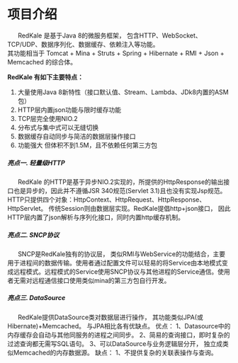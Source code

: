 <h1>项目介绍</h1>
<p>
   &nbsp;&nbsp;&nbsp;&nbsp;&nbsp;&nbsp;RedKale 是基于Java 8的微服务框架， 包含HTTP、WebSocket、TCP/UDP、数据序列化、数据缓存、依赖注入等功能。 
   <br/>其功能相当于 Tomcat + Mina + Struts + Spring + Hibernate + RMI + Json + Memcached 的综合体。
</p>
<strong>RedKale 有如下主要特点：</strong>
<ol>
<li>大量使用Java 8新特性（接口默认值、Stream、Lambda、JDk8内置的ASM包）</li>
<li>HTTP层内置json功能与限时缓存功能</li>
<li>TCP层完全使用NIO.2</li>
<li>分布式与集中式可以无缝切换</li>
<li>数据缓存自动同步与简洁的数据层操作接口</li>
<li>功能强大 但体积不到1.5M，且不依赖任何第三方包</li>
</ol>

<h5>亮点一.  轻量级HTTP</h5>
<p>
    &nbsp;&nbsp;&nbsp;&nbsp;&nbsp;&nbsp;RedKale 的HTTP是基于异步NIO.2实现的，所提供的HttpResponse的输出接口也是异步的，因此并不遵循JSR 340规范(Servlet 3.1)且也没有实现Jsp规范。 HTTP只提供四个对象：HttpContext、HttpRequest、HttpResponse、HttpServlet。 传统Session则由数据层实现。RedKale提倡http+json接口， 因此HTTP层内置了json解析与序列化接口，同时内置http缓存机制。
</p>

<h5>亮点二.  SNCP协议</h5>
<p>
    &nbsp;&nbsp;&nbsp;&nbsp;&nbsp;&nbsp;SNCP是RedKale独有的协议层， 类似RMI与WebService的功能结合，主要用于进程间的数据传输。使用者通过配置文件可以轻易的将Service由本地模式变成远程模式。远程模式的Service使用SNCP协议与其他进程的Service通信。使用者无需对远程通信接口使用类似mina的第三方包自行开发。<br/>
</p>

<h5>亮点三.  DataSource</h5>
<p>
    &nbsp;&nbsp;&nbsp;&nbsp;&nbsp;&nbsp;RedKale提供DataSource类对数据层进行操作， 其功能类似JPA(或Hibernate)+Memcached。 与JPA相比各有优缺点。
    优点： 
         1、Datasource中的内存缓存会自动与其他同服务的进程之间同步。
         2、简易的查询接口，即时复杂的过滤查询都无需写SQL语句。 
         3、可以DataSource与业务逻辑层分开， 独立成类似Memcached的内存数据源。
    缺点： 
         1、不提供复杂的关联表操作与查询。
</p>
